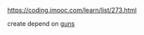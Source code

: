 https://coding.imooc.com/learn/list/273.html

create depend on [guns](https://github.com/stylefeng/Guns/)